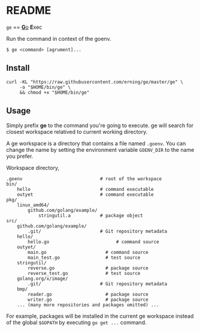 # README

`ge` == [**G**o](1) **E**xec

Run the command in context of the goenv.

    $ ge <command> [agrument]...

## Install

    curl -KL "https://raw.githubusercontent.com/erning/ge/master/ge" \
         -o "$HOME/bin/ge" \
         && chmod +x "$HOME/bin/ge"

## Usage

Simply prefix **ge** to the command you're going to execute.  ge will search
for closest workspace relatived to current working directory.

A ge workspace is a directory that contains a file named `.goenv`.  You can
change the name by setting the environment variable `GOENV_DIR` to the name
you prefer.


Workspace directory,

```
.goenv                             # root of the workspace
bin/
    hello                          # command executable
    outyet                         # command executable
pkg/
    linux_amd64/
        github.com/golang/example/
            stringutil.a           # package object
src/
    github.com/golang/example/
        .git/                      # Git repository metadata
	hello/
	    hello.go               			 # command source
	outyet/
	    main.go                      # command source
	    main_test.go                 # test source
	stringutil/
	    reverse.go                   # package source
	    reverse_test.go              # test source
    golang.org/x/image/
        .git/                      # Git repository metadata
	bmp/
	    reader.go                    # package source
	    writer.go                    # package source
    ... (many more repositories and packages omitted) ...
```

For example, packages will be installed in the current ge workspace instead of the 
global `$GOPATH` by executing `go get ...` command.


 [1]: https://golang.org/
